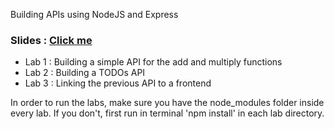 Building APIs using NodeJS and Express

### Slides : [Click me](https://docs.google.com/presentation/d/1N35FBArBZM2lin-oS2MN5msvG21lqIK6qHwXoAeZEVc/edit?usp=sharing)

- Lab 1 : Building a simple API for the add and multiply functions
- Lab 2 : Building a TODOs API
- Lab 3 : Linking the previous API to a frontend

In order to run the labs, make sure you have the node_modules folder inside every lab.
If you don't, first run in terminal 'npm install' in each lab directory.
